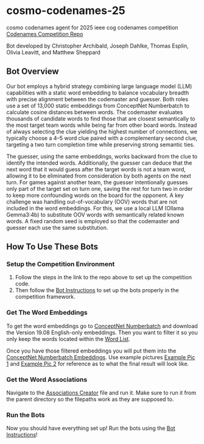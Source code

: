# cosmo-codenames-25
cosmo codenames agent for 2025 ieee cog codenames competition
[Codenames Competition Repo](https://github.com/stepmat/Codenames_GPT)

Bot developed by Christopher Archibald, Joseph Dahlke, Thomas Esplin, Olivia Leavitt, and Matthew Sheppard

## Bot Overview
Our bot employs a hybrid strategy combining large language model (LLM) capabilities with a static word embedding to balance vocabulary breadth with precise alignment between the codemaster and guesser. Both roles use a set of 13,000 static embeddings from ConceptNet Numberbatch to calculate cosine distances between words.  The codemaster evaluates thousands of candidate words to find those that are closest semantically to the most target team words while being far from other board words. Instead of always selecting the clue yielding the highest number of connections, we typically choose a 4–5 word clue paired with a complementary second clue, targeting a two turn completion time while preserving strong semantic ties. 

The guesser, using the same embeddings, works backward from the clue to identify the intended words. Additionally, the guesser can deduce that the next word that it would guess after the target words is not a team word, allowing it to be eliminated from consideration by both agents on the next turn.  For games against another team, the guesser intentionally guesses only part of the target set on turn one, saving the rest for turn two in order to keep more confounding words on the board for the opponent. A key challenge was handling out-of-vocabulary (OOV) words that are not included in the word embeddings. For this, we use a local LLM (Ollama Gemma3:4b) to substitute OOV words with semantically related known words.  A fixed random seed is employed so that the codemaster and guesser each use the same substitution.

## How To Use These Bots

### Setup the Competition Environment
1. Follow the steps in the link to the repo above to set up the competition code.
2. Then follow the [Bot Instructions](setup_helpers/Instructions_for_Competition_Files.pdf) to set up the bots properly in the competition framework.

### Get The Word Embeddings
To get the word embeddings go to [ConceptNet Numberbatch](https://github.com/commonsense/conceptnet-numberbatch) and download the Version 19.08 English-only embeddings. Then you want to filter it so you only keep the words located within the [Word List](arg_framework/actual-final-wl.txt). 

Once you have those filtered embeddings you will put them into the [ConceptNet Numberbatch Embeddings](arg_framework/cn_nb_word_vectors.txt). Use example pictures [Example Pic 1](setup_helpers/embedding_example1.png) and [Example Pic 2](setup_helpers/embedding_example2.png) for reference as to what the final result will look like.

### Get the Word Associations
Navigate to the [Associations Creator](setup_helpers/associations_creator.py) file and run it. Make sure to run it from the parent directory so the filepaths work as they are supposed to.

### Run the Bots
Now you should have everything set up! Run the bots using the [Bot Instructions](setup_helpers/Instructions_for_Competition_Files.pdf)!

